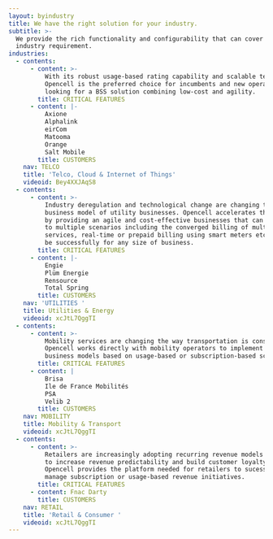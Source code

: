 ```yaml
---
layout: byindustry
title: We have the right solution for your industry.
subtitle: >-
  We provide the rich functionality and configurability that can cover any
  industry requirement.
industries:
  - contents:
      - content: >-
          With its robust usage-based rating capability and scalable technology,
          Opencell is the preferred choice for incumbents and new operators
          looking for a BSS solution combining low-cost and agility.
        title: CRITICAL FEATURES
      - content: |-
          Axione
          Alphalink
          eirCom
          Matooma
          Orange
          Salt Mobile
        title: CUSTOMERS
    nav: TELCO
    title: 'Telco, Cloud & Internet of Things'
    videoid: Bey4XXJAqS8
  - contents:
      - content: >-
          Industry deregulation and technological change are changing the
          business model of utility businesses. Opencell accelerates the change
          by providing an agile and cost-effective businesses that can respond
          to multiple scenarios including the converged billing of multiple
          services, real-time or prepaid billing using smart meters etc. and can
          be successfully for any size of business. 
        title: CRITICAL FEATURES
      - content: |-
          Engie
          Plüm Energie
          Rensource
          Total Spring
        title: CUSTOMERS
    nav: 'UTILITIES '
    title: Utilities & Energy
    videoid: xcJtL7QggTI
  - contents:
      - content: >-
          Mobility services are changing the way transportation is consumed.
          Opencell works directly with mobility operators to implement new
          business models based on usage-based or subscription-based scenarios.
        title: CRITICAL FEATURES
      - content: |
          Brisa
          Ile de France Mobilités
          PSA
          Velib 2
        title: CUSTOMERS
    nav: MOBILITY
    title: Mobility & Transport
    videoid: xcJtL7QggTI
  - contents:
      - content: >-
          Retailers are increasingly adopting recurring revenue models in order
          to increase revenue predictability and build customer loyalty. 
          Opencell provides the platform needed for retailers to sucessfully
          manage subscription or usage-based revenue initiatives. 
        title: CRITICAL FEATURES
      - content: Fnac Darty
        title: CUSTOMERS
    nav: RETAIL
    title: 'Retail & Consumer '
    videoid: xcJtL7QggTI
---
```


